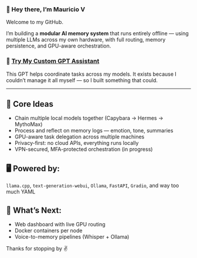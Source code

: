   ### 🧠 Hey there, I’m Mauricio V

Welcome to my GitHub.

I’m building a **modular AI memory system** that runs entirely offline — using multiple LLMs across my own hardware, with full routing, memory persistence, and GPU-aware orchestration.

### 🔗 [Try My Custom GPT Assistant](https://chatgpt.com/g/g-686d56d1a8048191bd32fdb5704d2eb4-memoryarchitect-gpt)  
This GPT helps coordinate tasks across my models. It exists because I couldn’t manage it all myself — so I built something that could.

---

## 🧩 Core Ideas

- Chain multiple local models together (Capybara → Hermes → MythoMax)
- Process and reflect on memory logs — emotion, tone, summaries
- GPU-aware task delegation across multiple machines
- Privacy-first: no cloud APIs, everything runs locally
- VPN-secured, MFA-protected orchestration (in progress)

## 🖥️ Powered by:
`llama.cpp`, `text-generation-webui`, `Ollama`, `FastAPI`, `Gradio`, and way too much YAML

## 🔭 What’s Next:
- Web dashboard with live GPU routing
- Docker containers per node
- Voice-to-memory pipelines (Whisper + Ollama)

Thanks for stopping by ✌️
